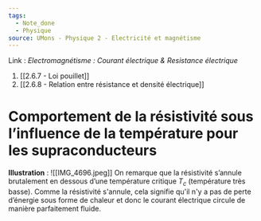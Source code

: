 ```yaml
---
tags:
  - Note_done
  - Physique
source: UMons - Physique 2 - Electricité et magnétisme
---
```


Link :
_Electromagnétisme : Courant électrique & Resistance électrique_
1. [[2.6.7 - Loi pouillet]]
2. [[2.6.8 - Relation entre résistance et densité électrique]]

# Comportement de la résistivité sous l’influence de la température pour les supraconducteurs 
**Illustration** : ![[IMG_4696.jpeg]]
On remarque que la résistivité s’annule brutalement en dessous d’une température critique $T_c$ (température très basse). Comme la résistivité s'annule, cela signifie qu'il n'y a pas de perte d’énergie sous forme de chaleur et donc le courant électrique circule de manière parfaitement fluide. 